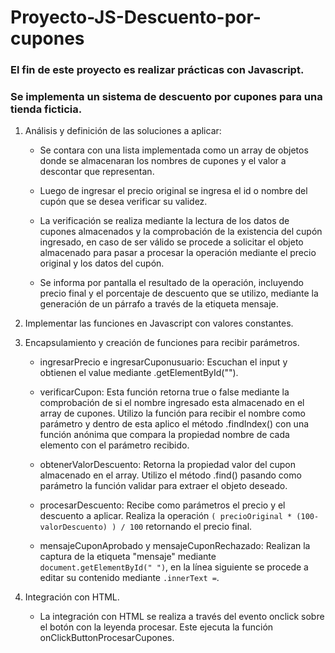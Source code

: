# Proyecto-JS-Descuento-por-cupones

### El fin de este proyecto es realizar prácticas con Javascript.
### Se implementa un sistema de descuento por cupones para una tienda ficticia.

1. Análisis y definición de las soluciones a aplicar:
    + Se contara con una lista implementada como un array de objetos donde se almacenaran los nombres de cupones y el valor a descontar que representan.

    + Luego de ingresar el precio original se ingresa el id o nombre del cupón que se desea verificar su validez.

    + La verificación se realiza mediante la lectura de los datos de cupones almacenados y la comprobación de la existencia del cupón ingresado, en caso de ser válido se procede a solicitar el objeto almacenado para pasar a procesar la operación mediante el precio original y los datos del cupón.
    
    + Se informa por pantalla el resultado de la operación, incluyendo precio final y el porcentaje de descuento que se utilizo, mediante la generación de un párrafo a través de la etiqueta mensaje.

2. Implementar las funciones en Javascript con valores constantes.

3. Encapsulamiento y creación de funciones para recibir parámetros.

    + ingresarPrecio e ingresarCuponusuario: Escuchan el input y obtienen el value mediante .getElementById("").
    
    + verificarCupon: Esta función retorna true o false mediante la comprobación de si el nombre ingresado esta almacenado en el array de cupones. Utilizo la función para recibir el nombre como parámetro y dentro de esta aplico el método .findIndex() con una función anónima que compara la propiedad nombre de cada elemento con el parámetro recibido.

    + obtenerValorDescuento: Retorna la propiedad valor del cupon almacenado en el array. Utilizo el método .find() pasando como parámetro la función validar para extraer el objeto deseado.

    + procesarDescuento: Recibe como parámetros el precio y el descuento a aplicar. Realiza la operación `( precioOriginal * (100-valorDescuento) ) / 100` retornando el precio final.
    
    + mensajeCuponAprobado y mensajeCuponRechazado: Realizan la captura de la etiqueta "mensaje" mediante `document.getElementById(" ")`, en la línea siguiente se procede a editar su contenido mediante `.innerText =`. 

4. Integración con HTML.

    + La integración con HTML se realiza a través del evento onclick sobre el botón con la leyenda procesar. Este ejecuta la función onClickButtonProcesarCupones.
